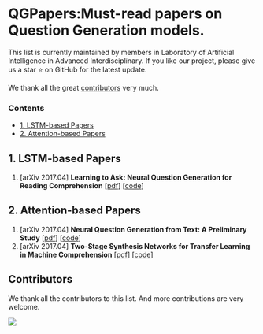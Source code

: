 # QGPapers:Must-read papers on Question Generation models.

This list is currently maintained by members in Laboratory of Artificial Intelligence in Advanced Interdisciplinary. If you like our project, please give us a star ⭐ on GitHub for the latest update.


We thank all the great [contributors](#contributors) very much.



### Contents

- [1. LSTM-based Papers](#1-LSTM-based-Papers)
- [2. Attention-based Papers](#2-LSTM-based-Papers)


## 1. LSTM-based Papers
1. [arXiv 2017.04] **Learning to Ask: Neural Question Generation for Reading Comprehension** [[pdf](https://arxiv.org/pdf/1705.00106.pdf)] [[code](https://github.com/xinyadu/nqg)]

## 2. Attention-based Papers
1. [arXiv 2017.04] **Neural Question Generation from Text: A Preliminary Study** [[pdf](https://arxiv.org/pdf/1704.01792.pdf)] [[code](https://github.com/magic282/NQG)]
2. [arXiv 2017.04] **Two-Stage Synthesis Networks for Transfer Learning in Machine Comprehension** [[pdf](https://arxiv.org/abs/1706.09789)] [[code](https://github.com/davidgolub/QuestionGeneration)]


## Contributors

We thank all the contributors to this list. And more contributions are very welcome.

<a href="https://github.com/YangtzeUniversityZk/KTPapers/graphs/contributors">
  <img src="https://contrib.rocks/image?repo=YangtzeUniversityZk/KTPapers" />
</a>
